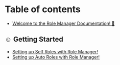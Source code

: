 # Table of contents

* [Welcome to the Role Manager Documentation! 👋](README.md)

## ☺ Getting Started

* [Setting up Self Roles with Role Manager!](getting-started/setting-up-self-roles-with-role-manager.md)
* [Setting up Auto Roles with Role Manager!](getting-started/setting-up-auto-roles-with-role-manager.md)
